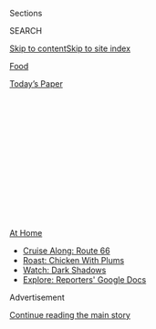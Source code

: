 <div id="app">

<div>

<div>

<div>

<div class="NYTAppHideMasthead css-1q2w90k e1suatyy0">

<div class="section css-ui9rw0 e1suatyy2">

<div class="css-eph4ug er09x8g0">

<div class="css-6n7j50">

</div>

<span class="css-1dv1kvn">Sections</span>

<div class="css-10488qs">

<span class="css-1dv1kvn">SEARCH</span>

</div>

[Skip to content](#site-content)[Skip to site
index](#site-index)

</div>

<div id="masthead-section-label" class="css-1wr3we4 eaxe0e00">

[Food](https://www.nytimes3xbfgragh.onion/section/food)

</div>

<div class="css-10698na e1huz5gh0">

</div>

</div>

<div id="masthead-bar-one" class="section hasLinks css-15hmgas e1csuq9d3">

<div class="css-uqyvli e1csuq9d0">

</div>

<div class="css-1uqjmks e1csuq9d1">

</div>

<div class="css-9e9ivx">

[](https://myaccount.nytimes3xbfgragh.onion/auth/login?response_type=cookie&client_id=vi)

</div>

<div class="css-1bvtpon e1csuq9d2">

[Today’s
Paper](https://www.nytimes3xbfgragh.onion/section/todayspaper)

</div>

</div>

</div>

</div>

<div data-aria-hidden="false">

<div id="site-content" data-role="main">

<div>

<div class="css-1aor85t" style="opacity:0.000000001;z-index:-1;visibility:hidden">

<div class="css-1hqnpie">

<div class="css-epjblv">

<span class="css-17xtcya">[Food](/section/food)</span><span class="css-x15j1o">|</span><span class="css-fwqvlz">Slow
Cooker
Central</span>

</div>

<div class="css-k008qs">

<div class="css-1iwv8en">

<span class="css-18z7m18"></span>

<div>

</div>

</div>

<span class="css-1n6z4y">https://nyti.ms/3hymmoS</span>

<div class="css-1705lsu">

<div class="css-4xjgmj">

<div class="css-4skfbu" data-role="toolbar" data-aria-label="Social Media Share buttons, Save button, and Comments Panel with current comment count" data-testid="share-tools">

  - 
  - 
  - 
  - 
    
    <div class="css-6n7j50">
    
    </div>

  - 

</div>

</div>

</div>

</div>

</div>

</div>

<div class="css-13pd83m">

<div id="NYT_TOP_BANNER_REGION">

<div>

<div id="maps-athome-menu" class="section css-l08pwh interactive-content interactive-size-medium">

<div class="css-17ih8de interactive-body">

<div class="at-home-nav__innerContainer">

<div class="at-home-nav__title">

[At
Home](https://www.nytimes3xbfgragh.onion/spotlight/at-home?action=click&pgtype=Article&state=default&region=TOP_BANNER&context=at_home_menu)

</div>

  - [Cruise Along:
    Route 66](https://www.nytimes3xbfgragh.onion/2020/09/07/travel/route-66.html?action=click&pgtype=Article&state=default&region=TOP_BANNER&context=at_home_menu)
  - [Roast: Chicken With
    Plums](https://www.nytimes3xbfgragh.onion/2020/09/04/dining/sheet-pan-chicken.html?action=click&pgtype=Article&state=default&region=TOP_BANNER&context=at_home_menu)
  - [Watch: Dark
    Shadows](https://www.nytimes3xbfgragh.onion/2020/09/04/arts/television/dark-shadows-stream.html?action=click&pgtype=Article&state=default&region=TOP_BANNER&context=at_home_menu)
  - [Explore: Reporters' Google
    Docs](https://www.nytimes3xbfgragh.onion/interactive/2020/at-home/even-more-reporters-editors-diaries-lists-recommendations.html?action=click&pgtype=Article&state=default&region=TOP_BANNER&context=at_home_menu)

</div>

</div>

</div>

</div>

</div>

</div>

<div id="top-wrapper" class="css-1sy8kpn">

<div id="top-slug" class="css-l9onyx">

Advertisement

</div>

[Continue reading the main
story](#after-top)

<div class="ad top-wrapper" style="text-align:center;height:100%;display:block;min-height:250px">

<div id="top" class="place-ad" data-position="top" data-size-key="top">

</div>

</div>

<div id="after-top">

</div>

</div>

<div id="sponsor-wrapper" class="css-1hyfx7x">

<div id="sponsor-slug" class="css-19vbshk">

Supported by

</div>

[Continue reading the main
story](#after-sponsor)

<div id="sponsor" class="ad sponsor-wrapper" style="text-align:center;height:100%;display:block">

</div>

<div id="after-sponsor">

</div>

</div>

[Five Weeknight
Dishes](/column/five-weeknight-dishes "Five Weeknight Dishes")

<div class="css-1vkm6nb ehdk2mb0">

# Slow Cooker Central

</div>

<div class="css-xt80pu e12qa4dv0">

<div class="css-18e8msd">

<div class="css-vp77d3 epjyd6m0">

<div class="css-1baulvz">

By <span class="css-1baulvz last-byline" itemprop="name">Margaux
Laskey</span>

</div>

</div>

  - 
    
    <div class="css-ld3wwf e16638kd2">
    
    Aug. 28,
    2020
    
    </div>

  - 
    
    <div class="css-4xjgmj">
    
    <div class="css-d8bdto" data-role="toolbar" data-aria-label="Social Media Share buttons, Save button, and Comments Panel with current comment count" data-testid="share-tools">
    
      - 
      - 
      - 
      - 
        
        <div class="css-6n7j50">
        
        </div>
    
      - 
    
    </div>
    
    </div>

</div>

</div>

<div class="section meteredContent css-1r7ky0e" name="articleBody" itemprop="articleBody">

<div class="css-1fanzo5 StoryBodyCompanionColumn">

<div class="css-53u6y8">

Hello, and welcome to [Five Weeknight
Dishes](https://www.nytimes3xbfgragh.onion/column/five-weeknight-dishes).
It’s no secret to anyone who knows me that I love my slow cooker. (I’ve
used it so much that the temperature markings have worn off, and I’ve
had to write over them with a Sharpie.) Slow cookers get a bad rap for
many reasons, but, for a lot of busy home cooks, they are a lifesaver.
The key is choosing your recipes wisely.

The complaint I hear most often is that they’re a “myth”: Many recipes
require several steps, so they’re not convenient. My tip? Don’t make
those recipes\! Or do as I do and skip the searing and sautéing, and use
jarred chopped garlic and frozen chopped onion. Take a cue from our
recipe developer Sarah DiGregorio, and amplify flavors with a 1/2
teaspoon or so of garlic or onion powder.

If you’re still not convinced, that’s OK\! The good news is that many of
this week’s dishes can be made on the stovetop or in an electric
pressure cooker. You do you.

Do you love the slow cooker? Do you hate it? Do you want more, or less?
Let me know at <margaux@NYTimes.com>. Emily is back next week. It’s been
a pleasure\!

</div>

</div>

<div class="css-1fanzo5 StoryBodyCompanionColumn">

<div class="css-53u6y8">

*\[[Sign up
here](https://www.nytimes3xbfgragh.onion/newsletters/five-weeknight-dishes?module=inline)*
*to receive the Five Weeknight Dishes newsletter in your inbox every
Friday.\]*

Here are five dishes for the week.

</div>

</div>

<div class="css-79elbk" data-testid="photoviewer-wrapper">

<div class="css-z3e15g" data-testid="photoviewer-wrapper-hidden">

</div>

<div class="css-1a48zt4 ehw59r15" data-testid="photoviewer-children">

![<span class="css-16f3y1r e13ogyst0" data-aria-hidden="true">Thomas
Keller’s butternut squash soup with brown
butter.</span><span class="css-cnj6d5 e1z0qqy90" itemprop="copyrightHolder"><span class="css-1ly73wi e1tej78p0">Credit...</span><span>Julia
Gartland for The New York Times. Food Stylist: Barrett
Washburne.</span></span>](https://static01.graylady3jvrrxbe.onion/images/2020/08/30/dining/tk-butternut-squash-soup-with-brown-butter/tk-butternut-squash-soup-with-brown-butter-articleLarge-v3.jpg?quality=75&auto=webp&disable=upscale)

</div>

</div>

<div class="css-1fanzo5 StoryBodyCompanionColumn">

<div class="css-53u6y8">

**1.** [**Slow-Cooker Curried Sweet Potato Soup With Coconut and
Kale**](https://cooking.nytimes3xbfgragh.onion/recipes/1019695-slow-cooker-coconut-curry-soup-with-sweet-potato-and-kale)

This creamy Thai-influenced soup from Sarah DiGregorio is lovely served
on its own or over a pile of rice. You can make it vegan, if your chile
paste doesn’t have fish or shrimp in it, and adjust the thickness with
some water. Since the spice level of chile paste can vary so much, start
with a little and add more to taste. One reader used leftovers as a
sauce for chicken the next day, which is a very smart move.

[*View this
recipe.*](https://cooking.nytimes3xbfgragh.onion/recipes/1019695-slow-cooker-coconut-curry-soup-with-sweet-potato-and-kale)

*\_\_\_\_\_*

</div>

</div>

<div class="css-79elbk" data-testid="photoviewer-wrapper">

<div class="css-z3e15g" data-testid="photoviewer-wrapper-hidden">

</div>

<div class="css-1a48zt4 ehw59r15" data-testid="photoviewer-children">

<div class="css-1xdhyk6 erfvjey0">

<span class="css-1ly73wi e1tej78p0">Image</span>

<div class="css-zjzyr8">

<div data-testid="lazyimage-container" style="height:257.77777777777777px">

</div>

</div>

</div>

<span class="css-16f3y1r e13ogyst0" data-aria-hidden="true">Sarah
DiGregorio’s chicken with 20 cloves of
garlic.</span><span class="css-cnj6d5 e1z0qqy90" itemprop="copyrightHolder"><span class="css-1ly73wi e1tej78p0">Credit...</span><span>Linda
Xiao for The New York Times. Food Stylist: Monica Pierini.</span></span>

</div>

</div>

<div class="css-1fanzo5 StoryBodyCompanionColumn">

<div class="css-53u6y8">

**2.** [**Slow-Cooker Chicken With 20 Cloves of
Garlic**](https://cooking.nytimes3xbfgragh.onion/recipes/1020840-slow-cooker-chicken-with-20-cloves-of-garlic)

Sarah’s riff on the French classic — [chicken with 40 cloves of
garlic](https://cooking.nytimes3xbfgragh.onion/recipes/3764-chicken-with-40-cloves-of-garlic)
— uses only 20 cloves because a slow cooker doesn’t get hot enough to
mellow out the traditional 40. If you have a few extra minutes, slide
the chicken under the broiler before serving to get a nice golden-brown
color. Serve with chunks of good bread.

</div>

</div>

<div class="css-1fanzo5 StoryBodyCompanionColumn">

<div class="css-53u6y8">

*[View this
recipe.](https://cooking.nytimes3xbfgragh.onion/recipes/1020840-slow-cooker-chicken-with-20-cloves-of-garlic)*

*\_\_\_\_\_*

</div>

</div>

<div class="css-79elbk" data-testid="photoviewer-wrapper">

<div class="css-z3e15g" data-testid="photoviewer-wrapper-hidden">

</div>

<div class="css-1a48zt4 ehw59r15" data-testid="photoviewer-children">

<div class="css-1xdhyk6 erfvjey0">

<span class="css-1ly73wi e1tej78p0">Image</span>

<div class="css-zjzyr8">

<div data-testid="lazyimage-container" style="height:257.77777777777777px">

</div>

</div>

</div>

<span class="css-cnj6d5 e1z0qqy90" itemprop="copyrightHolder"><span class="css-1ly73wi e1tej78p0">Credit...</span><span>Ryan
Liebe for The New York Times. Food Stylist: Simon Andrews.</span></span>

</div>

</div>

<div class="css-1fanzo5 StoryBodyCompanionColumn">

<div class="css-53u6y8">

**3.** [**Slow-Cooker BBQ Pulled
Pork**](https://cooking.nytimes3xbfgragh.onion/recipes/1020497-slow-cooker-bbq-pulled-pork)

This pulled pork is based on a three-ingredient recipe — pork shoulder,
Dr Pepper or cola, and barbecue sauce — that can be found all over
Pinterest and food blogs. I asked the members of the [NYT Cooking
Facebook Community](https://www.facebookcorewwwi.onion/groups/nytcooks/)
if they’d tried the recipe and liked it. There were strong opinions\! I
made it, tweaked it a little, and landed here. There are a couple more
steps and ingredients, but it’s still a breeze to make. Sub coffee or
beer for the soda, if you like.

*[View this
recipe.](https://cooking.nytimes3xbfgragh.onion/recipes/1020497-slow-cooker-bbq-pulled-pork)*

*\_\_\_\_\_*

</div>

</div>

<div class="css-79elbk" data-testid="photoviewer-wrapper">

<div class="css-z3e15g" data-testid="photoviewer-wrapper-hidden">

</div>

<div class="css-1a48zt4 ehw59r15" data-testid="photoviewer-children">

<div class="css-1xdhyk6 erfvjey0">

<span class="css-1ly73wi e1tej78p0">Image</span>

<div class="css-zjzyr8">

<div data-testid="lazyimage-container" style="height:255.20000000000002px">

</div>

</div>

</div>

<span class="css-cnj6d5 e1z0qqy90" itemprop="copyrightHolder"><span class="css-1ly73wi e1tej78p0">Credit...</span><span>Julia
Gartland for The New York Times. Food Stylist: Barrett
Washburne.</span></span>

</div>

</div>

<div class="css-1fanzo5 StoryBodyCompanionColumn">

<div class="css-53u6y8">

**4.** [**Slow-Cooker White Bean Parmesan
Soup**](https://cooking.nytimes3xbfgragh.onion/recipes/1019696-slow-cooker-white-bean-parmesan-soup)

This hearty meatless stew-soup from Sarah DiGregorio made with creamy
white beans, chewy wheat berries, fennel and Parmesan is an absolute
delight. Wheat berries take a long time to cook, so they’re ideal in the
slow cooker, but whole-grain (not pearled) farro or spelt will work,
too. Add them a bit later because they don’t require as much cooking and
will get too soft. If you, like me, can never remember to soak your
beans the night before, employ the [quick-soak
method](https://cooking.nytimes3xbfgragh.onion/guides/21-how-to-cook-beans)
or add four cans of cooked white beans about halfway through cooking
time.

*[View this
recipe.](https://cooking.nytimes3xbfgragh.onion/recipes/1019696-slow-cooker-white-bean-parmesan-soup)*

*\_\_\_\_\_*

</div>

</div>

<div class="css-79elbk" data-testid="photoviewer-wrapper">

<div class="css-z3e15g" data-testid="photoviewer-wrapper-hidden">

</div>

<div class="css-1a48zt4 ehw59r15" data-testid="photoviewer-children">

<div class="css-1xdhyk6 erfvjey0">

<span class="css-1ly73wi e1tej78p0">Image</span>

<div class="css-zjzyr8">

<div data-testid="lazyimage-container" style="height:257.77777777777777px">

</div>

</div>

</div>

<span class="css-16f3y1r e13ogyst0" data-aria-hidden="true">Mississippi
Roast</span><span class="css-cnj6d5 e1z0qqy90" itemprop="copyrightHolder"><span class="css-1ly73wi e1tej78p0">Credit...</span><span>Melina
Hammer for The New York Times</span></span>

</div>

</div>

<div class="css-1fanzo5 StoryBodyCompanionColumn">

<div class="css-53u6y8">

**5.** [**Mississippi
Roast**](https://cooking.nytimes3xbfgragh.onion/recipes/1017937-mississippi-roast)

This is the recipe that made Sam Sifton fall in love with, um... let’s
say *reconsider*, slow cookers. It’s inspired by another
Pinterest-favorite, which is made with a three-pound beef chuck roast, a
packet of powdered Ranch dressing mix, a packet of powdered au jus gravy
mix, a stick of butter and a handful of pepperoncini peppers. Sam
figured out a from-scratch approach, and readers went wild. It was our
most popular recipe of 2016. (It also works with pork shoulder.)

*[View this
recipe.](https://cooking.nytimes3xbfgragh.onion/recipes/1017937-mississippi-roast)*

*Support our work at NYT Cooking — and get full access to 20,000 recipes
— by* [*becoming a
subscriber*](https://www.nytimes3xbfgragh.onion/subscription/cooking.html?campaignId=788FJ)*.
(Or* [*give a subscription as a
gift*](https://www.nytimes3xbfgragh.onion/subscriptions/Multiproduct/cooking_gift.html?campaignId=78X7R)*\!)
You can also follow NYT Cooking on*
[*Instagram*](https://www.instagram.com/nytcooking)*,*
[*Facebook*](https://www.facebookcorewwwi.onion/nytcooking/) *and*
[*Pinterest*](https://www.pinterest.com/nytcooking/)*. Previous
newsletters* [*are archived
here*](https://www.nytimes3xbfgragh.onion/column/five-weeknight-dishes)*.
If you have any problems with your account, email*
[*cookingcare@NYTimes.com*](mailto:cookingcare@NYTimes.com)*.*

</div>

</div>

</div>

<div>

</div>

<div>

</div>

<div>

</div>

<div>

<div id="bottom-wrapper" class="css-1ede5it">

<div id="bottom-slug" class="css-l9onyx">

Advertisement

</div>

[Continue reading the main
story](#after-bottom)

<div id="bottom" class="ad bottom-wrapper" style="text-align:center;height:100%;display:block;min-height:90px">

</div>

<div id="after-bottom">

</div>

</div>

</div>

</div>

</div>

## Site Index

<div>

</div>

## Site Information Navigation

  - [© <span>2020</span> <span>The New York Times
    Company</span>](https://help.nytimes3xbfgragh.onion/hc/en-us/articles/115014792127-Copyright-notice)

<!-- end list -->

  - [NYTCo](https://www.nytco.com/)
  - [Contact
    Us](https://help.nytimes3xbfgragh.onion/hc/en-us/articles/115015385887-Contact-Us)
  - [Work with us](https://www.nytco.com/careers/)
  - [Advertise](https://nytmediakit.com/)
  - [T Brand Studio](http://www.tbrandstudio.com/)
  - [Your Ad
    Choices](https://www.nytimes3xbfgragh.onion/privacy/cookie-policy#how-do-i-manage-trackers)
  - [Privacy](https://www.nytimes3xbfgragh.onion/privacy)
  - [Terms of
    Service](https://help.nytimes3xbfgragh.onion/hc/en-us/articles/115014893428-Terms-of-service)
  - [Terms of
    Sale](https://help.nytimes3xbfgragh.onion/hc/en-us/articles/115014893968-Terms-of-sale)
  - [Site
    Map](https://spiderbites.nytimes3xbfgragh.onion)
  - [Help](https://help.nytimes3xbfgragh.onion/hc/en-us)
  - [Subscriptions](https://www.nytimes3xbfgragh.onion/subscription?campaignId=37WXW)

</div>

</div>

</div>

</div>
